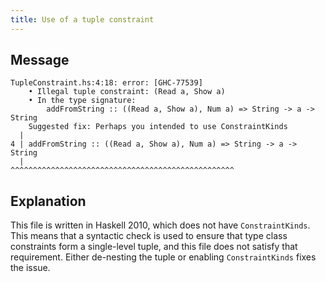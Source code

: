 ```yaml
---
title: Use of a tuple constraint
---
```


## Message
```
TupleConstraint.hs:4:18: error: [GHC-77539]
    • Illegal tuple constraint: (Read a, Show a)
    • In the type signature:
        addFromString :: ((Read a, Show a), Num a) => String -> a -> String
    Suggested fix: Perhaps you intended to use ConstraintKinds
  |
4 | addFromString :: ((Read a, Show a), Num a) => String -> a -> String
  |                  ^^^^^^^^^^^^^^^^^^^^^^^^^^^^^^^^^^^^^^^^^^^^^^^^^^
```

## Explanation

This file is written in Haskell 2010, which does not have `ConstraintKinds`.
This means that a syntactic check is used to ensure that type class constraints form a single-level tuple, and this file does not satisfy that requirement.
Either de-nesting the tuple or enabling `ConstraintKinds` fixes the issue.
